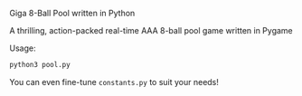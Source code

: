 Giga 8-Ball Pool written in Python

A thrilling, action-packed real-time AAA 8-ball pool game written in Pygame

Usage:

```bash
python3 pool.py
```

You can even fine-tune `constants.py` to suit your needs!
